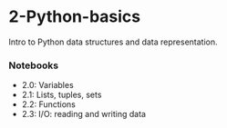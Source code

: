 # 2-Python-basics

Intro to Python data structures and data representation.

### Notebooks

+ 2.0: Variables
+ 2.1: Lists, tuples, sets
+ 2.2: Functions
+ 2.3: I/O: reading and writing data



